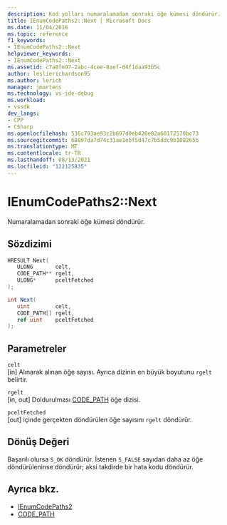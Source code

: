 ```yaml
---
description: Kod yolları numaralamadan sonraki öğe kümesi döndürür.
title: IEnumCodePaths2::Next | Microsoft Docs
ms.date: 11/04/2016
ms.topic: reference
f1_keywords:
- IEnumCodePaths2::Next
helpviewer_keywords:
- IEnumCodePaths2::Next
ms.assetid: c7a8fe97-2abc-4cee-8aef-64f1daa93b5c
author: leslierichardson95
ms.author: lerich
manager: jmartens
ms.technology: vs-ide-debug
ms.workload:
- vssdk
dev_langs:
- CPP
- CSharp
ms.openlocfilehash: 536c793ae93c2b697d0eb420e82a60172570bc73
ms.sourcegitcommit: 68897da7d74c31ae1ebf5d47c7b5ddc9b108265b
ms.translationtype: MT
ms.contentlocale: tr-TR
ms.lasthandoff: 08/13/2021
ms.locfileid: "122125835"
---
```

# <a name="ienumcodepaths2next"></a>IEnumCodePaths2::Next
Numaralamadan sonraki öğe kümesi döndürür.

## <a name="syntax"></a>Sözdizimi

```cpp
HRESULT Next(
   ULONG       celt,
   CODE_PATH** rgelt,
   ULONG*      pceltFetched
);
```

```csharp
int Next(
   uint        celt,
   CODE_PATH[] rgelt,
   ref uint    pceltFetched
);
```

## <a name="parameters"></a>Parametreler
`celt`\
[in] Alınarak alınan öğe sayısı. Ayrıca dizinin en büyük boyutunu `rgelt` belirtir.

`rgelt`\
[in, out] Doldurulması [CODE_PATH](../../../extensibility/debugger/reference/code-path.md) öğe dizisi.

`pceltFetched`\
[out] içinde gerçekten döndürülen öğe sayısını `rgelt` döndürür.

## <a name="return-value"></a>Dönüş Değeri
 Başarılı olursa `S_OK` döndürür. İstenen `S_FALSE` sayıdan daha az öğe döndürüleninse döndürür; aksi takdirde bir hata kodu döndürür.

## <a name="see-also"></a>Ayrıca bkz.
- [IEnumCodePaths2](../../../extensibility/debugger/reference/ienumcodepaths2.md)
- [CODE_PATH](../../../extensibility/debugger/reference/code-path.md)
